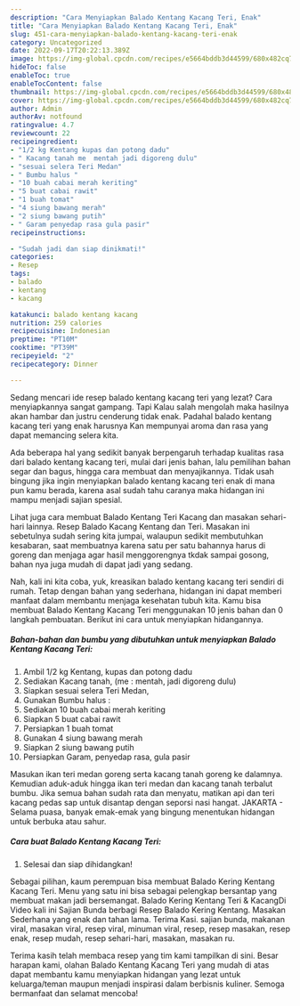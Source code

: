 ```yaml
---
description: "Cara Menyiapkan Balado Kentang Kacang Teri, Enak"
title: "Cara Menyiapkan Balado Kentang Kacang Teri, Enak"
slug: 451-cara-menyiapkan-balado-kentang-kacang-teri-enak
category: Uncategorized
date: 2022-09-17T20:22:13.389Z
image: https://img-global.cpcdn.com/recipes/e5664bddb3d44599/680x482cq70/balado-kentang-kacang-teri-foto-resep-utama.jpg
hideToc: false
enableToc: true
enableTocContent: false
thumbnail: https://img-global.cpcdn.com/recipes/e5664bddb3d44599/680x482cq70/balado-kentang-kacang-teri-foto-resep-utama.jpg
cover: https://img-global.cpcdn.com/recipes/e5664bddb3d44599/680x482cq70/balado-kentang-kacang-teri-foto-resep-utama.jpg
author: Admin
authorAv: notfound
ratingvalue: 4.7
reviewcount: 22
recipeingredient:
- "1/2 kg Kentang kupas dan potong dadu"
- " Kacang tanah me  mentah jadi digoreng dulu"
- "sesuai selera Teri Medan"
- " Bumbu halus "
- "10 buah cabai merah keriting"
- "5 buat cabai rawit"
- "1 buah tomat"
- "4 siung bawang merah"
- "2 siung bawang putih"
- " Garam penyedap rasa gula pasir"
recipeinstructions:

- "Sudah jadi dan siap dinikmati!"
categories:
- Resep
tags:
- balado
- kentang
- kacang

katakunci: balado kentang kacang 
nutrition: 259 calories
recipecuisine: Indonesian
preptime: "PT10M"
cooktime: "PT39M"
recipeyield: "2"
recipecategory: Dinner

---
```



Sedang mencari ide resep balado kentang kacang teri yang lezat? Cara menyiapkannya sangat gampang. Tapi Kalau salah mengolah maka hasilnya akan hambar dan justru cenderung tidak enak. Padahal balado kentang kacang teri yang enak harusnya Kan mempunyai aroma dan rasa yang dapat memancing selera kita.


Ada beberapa hal yang sedikit banyak berpengaruh terhadap kualitas rasa dari balado kentang kacang teri, mulai dari jenis bahan, lalu pemilihan bahan segar dan bagus, hingga cara membuat dan menyajikannya. Tidak usah bingung jika ingin menyiapkan balado kentang kacang teri enak di mana pun kamu berada, karena asal sudah tahu caranya maka hidangan ini mampu menjadi sajian spesial.

Lihat juga cara membuat Balado Kentang Teri Kacang dan masakan sehari-hari lainnya. Resep Balado Kacang Kentang dan Teri. Masakan ini sebetulnya sudah sering kita jumpai, walaupun sedikit membutuhkan kesabaran, saat membuatnya karena satu per satu bahannya harus di goreng dan menjaga agar hasil menggorengnya tkdak sampai gosong, bahan nya juga mudah di dapat jadi yang sedang.


Nah, kali ini kita coba, yuk, kreasikan balado kentang kacang teri sendiri di rumah. Tetap dengan bahan yang sederhana, hidangan ini dapat memberi manfaat dalam membantu menjaga kesehatan tubuh kita. Kamu bisa membuat Balado Kentang Kacang Teri menggunakan 10 jenis bahan dan 0 langkah pembuatan. Berikut ini cara untuk menyiapkan hidangannya.

<!--inarticleads1-->

##### Bahan-bahan dan bumbu yang dibutuhkan untuk menyiapkan Balado Kentang Kacang Teri:

1. Ambil 1/2 kg Kentang, kupas dan potong dadu
1. Sediakan  Kacang tanah, (me : mentah, jadi digoreng dulu)
1. Siapkan sesuai selera Teri Medan,
1. Gunakan  Bumbu halus :
1. Sediakan 10 buah cabai merah keriting
1. Siapkan 5 buat cabai rawit
1. Persiapkan 1 buah tomat
1. Gunakan 4 siung bawang merah
1. Siapkan 2 siung bawang putih
1. Persiapkan  Garam, penyedap rasa, gula pasir


Masukan ikan teri medan goreng serta kacang tanah goreng ke dalamnya. Kemudian aduk-aduk hingga ikan teri medan dan kacang tanah terbalut bumbu. Jika semua bahan sudah rata dan menyatu, matikan api dan teri kacang pedas sap untuk disantap dengan seporsi nasi hangat. JAKARTA - Selama puasa, banyak emak-emak yang bingung menentukan hidangan untuk berbuka atau sahur. 

<!--inarticleads2-->

##### Cara buat Balado Kentang Kacang Teri:


1. Selesai dan siap dihidangkan!

Sebagai pilihan, kaum perempuan bisa membuat Balado Kering Kentang Kacang Teri. Menu yang satu ini bisa sebagai pelengkap bersantap yang membuat makan jadi bersemangat. Balado Kering Kentang Teri &amp; KacangDi Video kali ini Sajian Bunda berbagi Resep Balado Kering Kentang. Masakan Sederhana yang enak dan tahan lama. Terima Kasi. sajian bunda, makanan viral, masakan viral, resep viral, minuman viral, resep, resep masakan, resep enak, resep mudah, resep sehari-hari, masakan, masakan ru. 

Terima kasih telah membaca resep yang tim kami tampilkan di sini. Besar harapan kami, olahan Balado Kentang Kacang Teri yang mudah di atas dapat membantu kamu menyiapkan hidangan yang lezat untuk keluarga/teman maupun menjadi inspirasi dalam berbisnis kuliner. Semoga bermanfaat dan selamat mencoba!

